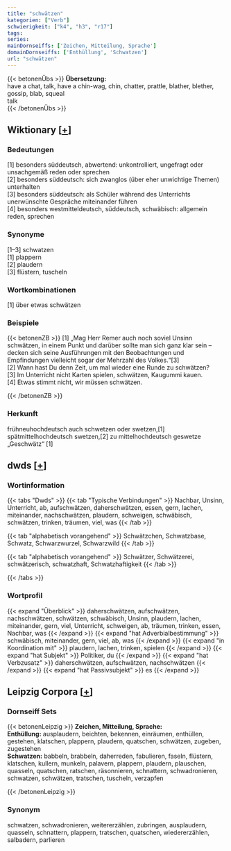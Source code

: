 ```yaml
---
title: "schwätzen"
kategorien: ["Verb"]
schwierigkeit: ["k4", "h3", "r17"]
tags:
series:
mainDornseiffs: ['Zeichen, Mitteilung, Sprache']
domainDornseiffs: ['Enthüllung', 'Schwatzen']
url: "schwätzen"
---
```


{{< betonenÜbs >}}
**Übersetzung:**  
have a chat, talk, have a chin-wag, chin, chatter, prattle, blather, blether, gossip, blab, squeal  
talk  
{{< /betonenÜbs >}}

## Wiktionary [[+](https://de.wiktionary.org/wiki/schwätzen)]

### Bedeutungen
[1] besonders süddeutsch, abwertend: unkontrolliert, ungefragt oder unsachgemäß reden oder sprechen  
[2] besonders süddeutsch: sich zwanglos (über eher unwichtige Themen) unterhalten  
[3] besonders süddeutsch: als Schüler während des Unterrichts unerwünschte Gespräche miteinander führen  
[4] besonders westmitteldeutsch, süddeutsch, schwäbisch: allgemein reden, sprechen  

### Synonyme
[1–3] schwatzen  
[1] plappern  
[2] plaudern  
[3] flüstern, tuscheln  

### Wortkombinationen
[1] über etwas schwätzen  

### Beispiele
{{< betonenZB >}}
[1] „Mag Herr Remer auch noch soviel Unsinn schwätzen, in einem Punkt und darüber sollte man sich ganz klar sein – decken sich seine Ausführungen mit den Beobachtungen und Empfindungen vielleicht sogar der Mehrzahl des Volkes.“[3]  
[2] Wann hast Du denn Zeit, um mal wieder eine Runde zu schwätzen?  
[3] Im Unterricht nicht Karten spielen, schwätzen, Kaugummi kauen.  
[4] Etwas stimmt nicht, wir müssen schwätzen.  

{{< /betonenZB >}}
### Herkunft
frühneuhochdeutsch auch schwetzen oder swetzen,[1] spätmittelhochdeutsch swetzen,[2] zu mittelhochdeutsch geswetze „Geschwätz“ [1]  



## dwds [[+](https://www.dwds.de/wb/schwätzen)]

### Wortinformation
{{< tabs "Dwds" >}}
{{< tab "Typische Verbindungen" >}}
Nachbar, Unsinn, Unterricht, ab, aufschwätzen, daherschwätzen, essen, gern, lachen, miteinander, nachschwätzen, plaudern, schweigen, schwäbisch, schwätzen, trinken, träumen, viel, was
{{< /tab >}}

{{< tab "alphabetisch vorangehend" >}}
Schwätzchen, Schwatzbase, Schwatz, Schwarzwurzel, Schwarzwild
{{< /tab >}}

{{< tab "alphabetisch vorangehend" >}}
Schwätzer, Schwätzerei, schwätzerisch, schwatzhaft, Schwatzhaftigkeit
{{< /tab >}}

{{< /tabs >}}

### Wortprofil
{{< expand "Überblick" >}} daherschwätzen, aufschwätzen, nachschwätzen, schwätzen, schwäbisch, Unsinn, plaudern, lachen, miteinander, gern, viel, Unterricht, schweigen, ab, träumen, trinken, essen, Nachbar, was {{< /expand >}}
{{< expand "hat Adverbialbestimmung" >}} schwäbisch, miteinander, gern, viel, ab, was {{< /expand >}}
{{< expand "in Koordination mit" >}} plaudern, lachen, trinken, spielen {{< /expand >}}
{{< expand "hat Subjekt" >}} Politiker, du {{< /expand >}}
{{< expand "hat Verbzusatz" >}} daherschwätzen, aufschwätzen, nachschwätzen {{< /expand >}}
{{< expand "hat Passivsubjekt" >}} es {{< /expand >}}

## Leipzig Corpora [[+](https://corpora.uni-leipzig.de/en/res?word=schwätzen&corpusId=deu_newscrawl-public_2018)]

### Dornseiff Sets
{{< betonenLeipzig >}}
**Zeichen, Mitteilung, Sprache:**  
**Enthüllung:** ausplaudern, beichten, bekennen, einräumen, enthüllen, gestehen, klatschen, plappern, plaudern, quatschen, schwätzen, zugeben, zugestehen  
**Schwatzen:** babbeln, brabbeln, daherreden, fabulieren, faseln, flüstern, klatschen, kullern, munkeln, palavern, plappern, plaudern, plauschen, quasseln, quatschen, ratschen, räsonnieren, schnattern, schwadronieren, schwatzen, schwätzen, tratschen, tuscheln, verzapfen  

{{< /betonenLeipzig >}}

### Synonym
schwatzen, schwadronieren, weitererzählen, zubringen, ausplaudern, quasseln, schnattern, plappern, tratschen, quatschen, wiedererzählen, salbadern, parlieren

